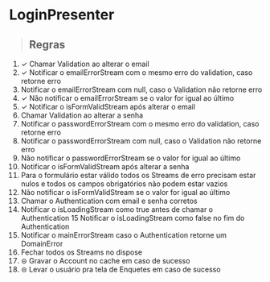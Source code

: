 # LoginPresenter

> ## Regras
1. ✓ Chamar Validation ao alterar o email 
2. ✓ Notificar o emailErrorStream com o mesmo erro do validation, caso retorne erro
3. Notificar o emailErrorStream com null, caso o Validation não retorne erro
4. ✓ Não notificar o emailErrorStream se o valor for igual ao último
5. ✓ Notificar o isFormValidStream após alterar o email
6. Chamar Validation ao alterar a senha
7. Notificar o passwordErrorStream com o mesmo erro do validation, caso retorne erro
8. Notificar o passwordErrorStream com null, caso o Validation não retorne erro
9. Não notificar o passwordErrorStream se o valor for igual ao último
10. Notificar o isFormValidStream após alterar a senha
11. Para o formulário estar válido todos os Streams de erro precisam estar nulos e todos os campos obrigatórios não podem estar vazios
12. Não notificar o isFormValidStream se o valor for igual ao último
13. Chamar o Authentication com email e senha corretos
14. Notificar o isLoadingStream como true antes de chamar o Authentication
15 Notificar o isLoadingStream como false no fim do Authentication
16. Notificar o mainErrorStream caso o Authentication retorne um DomainError
17. Fechar todos os Streams no dispose
18. ⊝ Gravar o Account no cache em caso de sucesso
19. ⊝ Levar o usuário pra tela de Enquetes em caso de sucesso